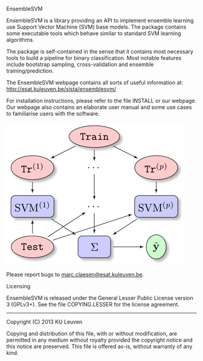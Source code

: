 EnsembleSVM

EnsembleSVM is a library providing an API to implement ensemble
learning use Support Vector Machine (SVM) base models. The package
contains some executable tools which behave similar to standard
SVM learning algorithms.

The package is self-contained in the sense that it contains most
necessary tools to build a pipeline for binary classification. Most
notable features include bootstrap sampling, cross-validation and
ensemble training/prediction.

The EnsembleSVM webpage contains all sorts of useful information at:
http://esat.kuleuven.be/sista/ensemblesvm/

For installation instructions, please refer to the file INSTALL or
our webpage. Our webpage also contains an elaborate user manual and
some use cases to familiarise users with the software.

![workflow](doc/workflow.png?raw=true "Workflow")

Please report bugs to marc.claesen@esat.kuleuven.be. 

Licensing

EnsembleSVM is released under the General Lesser Public License 
version 3 (GPLv3+). See the file COPYING.LESSER for the license
agreement.

----

Copyright (C) 2013 KU Leuven

Copying and distribution of this file, with or without modification,
are permitted in any medium without royalty provided the copyright
notice and this notice are preserved.  This file is offered as-is,
without warranty of any kind.
